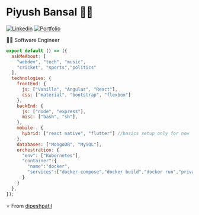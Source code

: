 # Piyush Bansal 👨‍💻
[![Linkedin](https://img.shields.io/badge/-LinkedIn-222222?style=flat-square&logo=Linkedin&logoColor=white&link=https://www.linkedin.com/in/piyush-bansal-ba08a3124)](https://www.linkedin.com/in/piyush-bansal-ba08a3124)
[![Portfolio](https://img.shields.io/badge/-Portfolio-yellow)](https://piyush8296.github.io/)

👨‍🎓 Software Engineer

```js
export default () => ({
  askMeAbout: [
    "webdev", "tech", "music",
    "cricket", "sports","politics"
  ],
  technologies: {
    frontEnd: {
      js: ["Vanilla", "Angular", "React"],
      css: ["material", "bootstrap", "flexbox"]
    },
    backEnd: {
      js: ["node", "express"],
      misc: ["bash", "sh"],
    },
    mobile:. {
      hybrid: ["react native", "flutter"] //basics setup only for now
    },
    databases: ["MongoDB", "MySQL"],
    orchestration: {
      "env": ["Kubernetes"],
      "container":{
        "name":"docker",
        "services":["docker-compose","docker build","docker run","private registry setup with auth"]
      }
    }
  },
});
```
⭐️ From [dipeshpatil](https://github.com/dipeshpatil)
